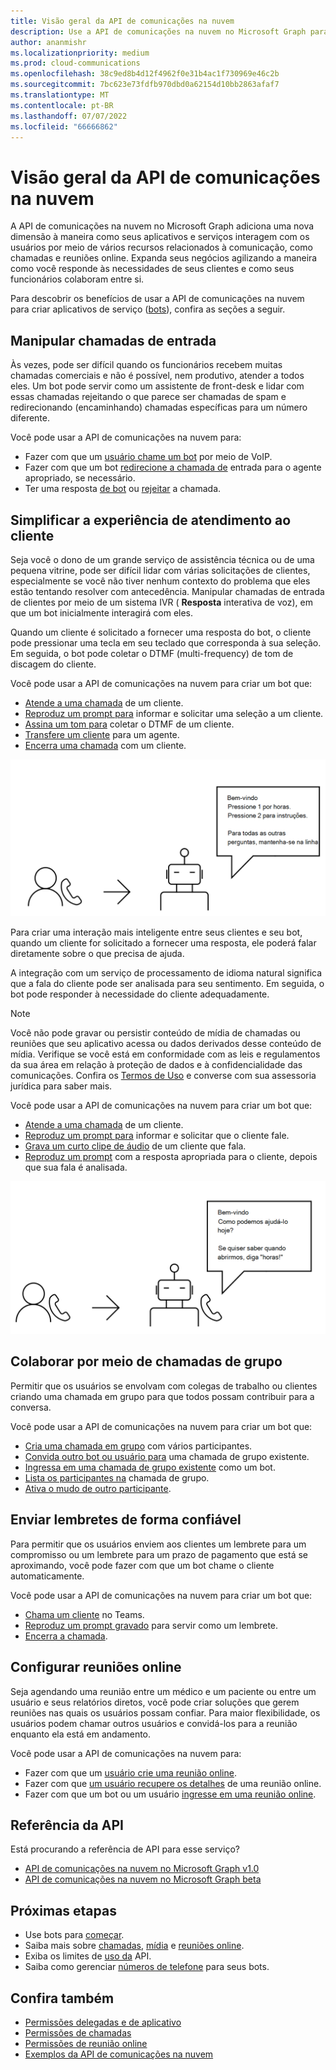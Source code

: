 ```yaml
---
title: Visão geral da API de comunicações na nuvem
description: Use a API de comunicações na nuvem no Microsoft Graph para criar bots que lidam com chamadas de entrada, colaboram por meio de chamadas em grupo, enviam lembretes e configuram reuniões.
author: ananmishr
ms.localizationpriority: medium
ms.prod: cloud-communications
ms.openlocfilehash: 38c9ed8b4d12f4962f0e31b4ac1f730969e46c2b
ms.sourcegitcommit: 7bc623e73fdfb970dbd0a62154d10bb2863afaf7
ms.translationtype: MT
ms.contentlocale: pt-BR
ms.lasthandoff: 07/07/2022
ms.locfileid: "66666862"
---
```

# <a name="cloud-communications-api-overview"></a>Visão geral da API de comunicações na nuvem

A API de comunicações na nuvem no Microsoft Graph adiciona uma nova dimensão à maneira como seus aplicativos e serviços interagem com os usuários por meio de vários recursos relacionados à comunicação, como chamadas e reuniões online. Expanda seus negócios agilizando a maneira como você responde às necessidades de seus clientes e como seus funcionários colaboram entre si.

Para descobrir os benefícios de usar a API de comunicações na nuvem para criar aplicativos de serviço ([bots](https://microsoftgraph.github.io/microsoft-graph-comms-samples/docs/articles/calls/register-calling-bot.html?q=create%20bot)), confira as seções a seguir.

## <a name="handle-incoming-calls"></a>Manipular chamadas de entrada

Às vezes, pode ser difícil quando os funcionários recebem muitas chamadas comerciais e não é possível, nem produtivo, atender a todos eles. Um bot pode servir como um assistente de front-desk e lidar com essas chamadas rejeitando o que parece ser chamadas de spam e redirecionando (encaminhando) chamadas específicas para um número diferente.

Você pode usar a API de comunicações na nuvem para:

- Fazer com que um [usuário chame um bot](/graph/api/application-post-calls) por meio de VoIP.
- Fazer com que um bot [redirecione a chamada de](/graph/api/call-redirect) entrada para o agente apropriado, se necessário.
- Ter uma resposta [de bot](/graph/api/call-answer) ou [rejeitar](/graph/api/call-reject) a chamada.


## <a name="simplify-the-customer-service-experience"></a>Simplificar a experiência de atendimento ao cliente

Seja você o dono de um grande serviço de assistência técnica ou de uma pequena vitrine, pode ser difícil lidar com várias solicitações de clientes, especialmente se você não tiver nenhum contexto do problema que eles estão tentando resolver com antecedência. Manipular chamadas de entrada de clientes por meio de um sistema IVR ( **Resposta** interativa de voz), em que um bot inicialmente interagirá com eles.

Quando um cliente é solicitado a fornecer uma resposta do bot, o cliente pode pressionar uma tecla em seu teclado que corresponda à sua seleção. Em seguida, o bot pode coletar o DTMF (multi-frequency) de tom de discagem do cliente.

Você pode usar a API de comunicações na nuvem para criar um bot que:

- [Atende a uma chamada](/graph/api/call-answer) de um cliente.
- [Reproduz um prompt para](/graph/api/call-playprompt) informar e solicitar uma seleção a um cliente.
- [Assina um tom para](/graph/api/call-subscribetotone) coletar o DTMF de um cliente.
- [Transfere um cliente](/graph/api/call-transfer) para um agente.
- [Encerra uma chamada](/graph/api/call-delete) com um cliente.

![Imagem de um bot fornecendo opções para transferência de chamada](images/communications-ivr-transfer.png)

Para criar uma interação mais inteligente entre seus clientes e seu bot, quando um cliente for solicitado a fornecer uma resposta, ele poderá falar diretamente sobre o que precisa de ajuda.

A integração com um serviço de processamento de idioma natural significa que a fala do cliente pode ser analisada para seu sentimento. Em seguida, o bot pode responder à necessidade do cliente adequadamente.

> [!NOTE]
> Você não pode gravar ou persistir conteúdo de mídia de chamadas ou reuniões que seu aplicativo acessa ou dados derivados desse conteúdo de mídia. Verifique se você está em conformidade com as leis e regulamentos da sua área em relação à proteção de dados e à confidencialidade das comunicações. Confira os [Termos de Uso](/legal/microsoft-apis/terms-of-use) e converse com sua assessoria jurídica para saber mais.

Você pode usar a API de comunicações na nuvem para criar um bot que:

- [Atende a uma chamada](/graph/api/call-answer) de um cliente.
- [Reproduz um prompt para](/graph/api/call-playprompt) informar e solicitar que o cliente fale.
- [Grava um curto clipe de áudio](/graph/api/call-record) de um cliente que fala.
- [Reproduz um prompt](/graph/api/call-playprompt) com a resposta apropriada para o cliente, depois que sua fala é analisada.

![Imagem de um bot que solicita que um usuário forneça uma resposta de voz](images/communications-ivr.PNG)

## <a name="collaborate-through-group-calls"></a>Colaborar por meio de chamadas de grupo
Permitir que os usuários se envolvam com colegas de trabalho ou clientes criando uma chamada em grupo para que todos possam contribuir para a conversa.

Você pode usar a API de comunicações na nuvem para criar um bot que:

- [Cria uma chamada em grupo](/graph/api/application-post-calls#example-3-create-a-group-call-with-service-hosted-media) com vários participantes.
- [Convida outro bot ou usuário para](/graph/api/participant-invite) uma chamada de grupo existente.
- [Ingressa em uma chamada de grupo existente](/graph/api/application-post-calls#example-5-join-scheduled-meeting-with-service-hosted-media) como um bot.
- [Lista os participantes na](/graph/api/call-list-participants) chamada de grupo.
- [Ativa o mudo de outro participante](/graph/api/participant-mute).

## <a name="send-reminders-reliably"></a>Enviar lembretes de forma confiável
Para permitir que os usuários enviem aos clientes um lembrete para um compromisso ou um lembrete para um prazo de pagamento que está se aproximando, você pode fazer com que um bot chame o cliente automaticamente. <!--If the customer misses the call, it will leave a voicemail with the automated message. (Add this back once bot to PSTN calling works)-->

Você pode usar a API de comunicações na nuvem para criar um bot que:

- [Chama um cliente](/graph/api/application-post-calls) no Teams.
- [Reproduz um prompt gravado](/graph/api/call-playprompt) para servir como um lembrete.
- [Encerra a chamada](/graph/api/call-delete).


## <a name="set-up-online-meetings"></a>Configurar reuniões online
Seja agendando uma reunião entre um médico e um paciente ou entre um usuário e seus relatórios diretos, você pode criar soluções que gerem reuniões nas quais os usuários possam confiar. Para maior flexibilidade, os usuários podem chamar outros usuários e convidá-los para a reunião enquanto ela está em andamento.

Você pode usar a API de comunicações na nuvem para:

- Fazer com que um [usuário crie uma reunião online](/graph/api/application-post-onlinemeetings).
- Fazer com que [um usuário recupere os detalhes](/graph/api/onlinemeeting-get) de uma reunião online.
- Fazer com que um bot ou um usuário [ingresse em uma reunião online](/graph/api/application-post-calls#example-5-join-scheduled-meeting-with-service-hosted-media).

## <a name="api-reference"></a>Referência da API

Está procurando a referência de API para esse serviço?

- [API de comunicações na nuvem no Microsoft Graph v1.0](/graph/api/resources/communications-api-overview?view=graph-rest-1.0&preserve-view=true)
- [API de comunicações na nuvem no Microsoft Graph beta](/graph/api/resources/communications-api-overview?view=graph-rest-beta&preserve-view=true)

## <a name="next-steps"></a>Próximas etapas

- Use bots para [começar](cloud-communications-get-started.md).
- Saiba mais sobre [chamadas](cloud-communications-calls.md), [mídia](cloud-communications-media.md) e [reuniões online](cloud-communications-online-meetings.md).
- Exiba os limites de [uso da](throttling-limits.md#cloud-communication-service-limits) API.
- Saiba como gerenciar [números de telefone](cloud-communications-phone-number.md) para seus bots.

## <a name="see-also"></a>Confira também

- [Permissões delegadas e de aplicativo](/azure/active-directory/develop/v1-permissions-and-consent)
- [Permissões de chamadas](./permissions-reference.md#calls-permissions)
- [Permissões de reunião online](./permissions-reference.md#online-meetings-permissions)
- [Exemplos da API de comunicações na nuvem](https://github.com/microsoftgraph/microsoft-graph-comms-samples)
